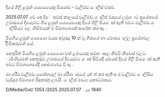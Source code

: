දියේ ගිලී ළමුන් යෙයෙයෙකු මියයාම - වැලිමඩ ය ාලිස් වසම.

2025.07.07 වෙ අෙ දිෙ සවස් කාලයේ වැලිමඩ ය ාලිස් වසයේ ලබුය ාට ප්‍රයේශයේ උමාඔයේ දියෙෑමට ගිය ළමුන් යෙයෙයෙකු දියේ ගිලී මියය ාස් ඇති බවට වැලිමඩ ය ාලිසියට ලෙ ණිවිඩයක් ම විමශශෙයක් ආරේභ කර ඇ .

මියගිය ළමුන් යෙයෙො වයස අවුරුදු 10 ක් වූ ගිරායේ හා යමාරය ාල්ල ප්‍රයේශවල දිිංචිකරුවන් යේ.

අෙතුරින් මියගිය ළමුන් යෙයෙො වත් ළමයයකු සමඟ ාසල නිමවි නියවස් වලට ැමිණීයමන් අෙතුරුව උමාඔයේ දියෙෑමට ය ාස් සිටියදී යමයස් දියේ ගිලී මියය ාස් ඇති බවට විමශශෙයේදී අොවරණය වී ඇ .

මෘ ශරීර වැලිමඩ යරෝහයල් මෘ ශරීරා ාරයේ ැන් ත් කර ඇති අ ර වැලිමඩ ය ාලිසිය වැඩිදුර විමශශෙ සිදුකරනු ලබයි. ය ාලිස් මාධ්‍ය යකාට්ඨාසය.

D/Media/Out/ 1353 /2025 2025.07.07 ැය 1840